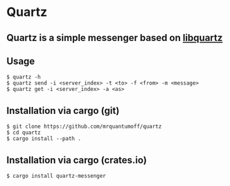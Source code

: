 # Quartz
## Quartz is a simple messenger based on [libquartz](https://github.com/Bultek/libquartz)

## Usage
```shell
$ quartz -h
$ quartz send -i <server_index> -t <to> -f <from> -m <message>
$ quartz get -i <server_index> -a <as>
```

## Installation via cargo (git)
```shell
$ git clone https://github.com/mrquantumoff/quartz
$ cd quartz
$ cargo install --path . 
```

## Installation via cargo (crates.io)
```shell
$ cargo install quartz-messenger
```